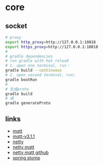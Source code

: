 <!--
 * @Author: jackning 270580156@qq.com
 * @Date: 2024-01-29 16:24:49
 * @LastEditors: jackning 270580156@qq.com
 * @LastEditTime: 2024-06-15 16:26:53
 * @Description: bytedesk.com https://github.com/Bytedesk/bytedesk
 *   Please be aware of the BSL license restrictions before installing Bytedesk IM – 
 *  selling, reselling, or hosting Bytedesk IM as a service is a breach of the terms and automatically terminates your rights under the license.
 *  Business Source License 1.1: https://github.com/Bytedesk/bytedesk/blob/main/LICENSE 
 *  contact: 270580156@qq.com 
 *  联系：270580156@qq.com
 * Copyright (c) 2024 by bytedesk.com, All Rights Reserved. 
-->
# core

## socket

```bash
# proxy
export http_proxy=http://127.0.0.1:10818
export https_proxy=http://127.0.0.1:10818
# 
# gradle dependencies
# run gradle with hot reload
# 1. open one terminal, run：
gradle build --continuous
# 2. open second terminal, run:
gradle bootRun
# 
# 生成proto
gradle build 
# 或
gradle generateProto
```

## links

- [mqtt](https://mqtt.org/mqtt-specification/)
- [mqtt-v3.1.1](https://docs.oasis-open.org/mqtt/mqtt/v3.1.1/os/mqtt-v3.1.1-os.html)
- [netty](https://netty.io/wiki/user-guide-for-4.x.html)
- [netty mqtt](https://netty.io/4.1/api/io/netty/handler/codec/mqtt/package-summary.html)
- [netty mqtt github](https://github.com/netty/netty/tree/4.1/codec-mqtt/src/main/java/io/netty/handler/codec/mqtt)
- [spring stomp](https://docs.spring.io/spring-framework/reference/web/websocket/stomp/overview.html)
